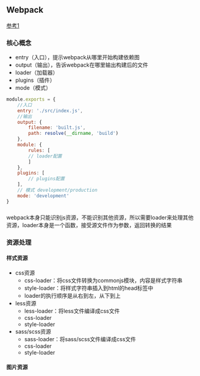 ## Webpack
[参考1](https://juejin.cn/post/6844904094281236487)

### 核心概念
- entry（入口），提示webpack从哪里开始构建依赖图
- output（输出），告诉webpack在哪里输出构建后的文件
- loader（加载器）
- plugins（插件）
- mode（模式）

```js
module.exports = {
    //入口
    entry: './src/index.js',
    //输出
    output: {
        filename: 'built.js',
        path: resolve(__dirname, 'build')
    },
    module: {
        rules: [
        // loader配置
        ]
    },
    plugins: [
        // plugins配置
    ],
    // 模式 development/production
    mode: 'development'
}
```

### 
webpack本身只能识别js资源，不能识别其他资源，所以需要loader来处理其他资源，loader本身是一个函数，接受源文件作为参数，返回转换的结果

### 资源处理
#### 样式资源
- css资源
  - css-loader：将css文件转换为commonjs模块，内容是样式字符串
  - style-loader：将样式字符串插入到html的head标签中
  - loader的执行顺序是从右到左，从下到上
- less资源
  - less-loader：将less文件编译成css文件
  - css-loader
  - style-loader
- sass/scss资源
  - sass-loader：将sass/scss文件编译成css文件
  - css-loader
  - style-loader

#### 图片资源